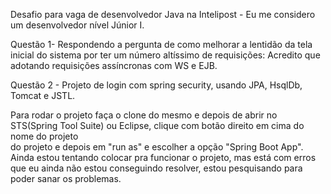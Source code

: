 Desafio para vaga de desenvolvedor Java na Intelipost - Eu me considero um desenvolvedor nível Júnior I. 

Questão 1- Respondendo a pergunta de como melhorar a lentidão da tela inicial do sistema por ter um número altíssimo de requisições:
  Acredito que adotando requisições assíncronas com WS e EJB. 

Questão 2 - Projeto de login com spring security, usando JPA, HsqlDb, Tomcat e JSTL. 

Para rodar o projeto faça o clone do mesmo e depois de abrir no STS(Spring Tool Suite) ou Eclipse, clique com botão direito em cima do nome do projeto  
do projeto e depois em "run as" e escolher a opção "Spring Boot App". 
Ainda estou tentando colocar pra funcionar o projeto, mas está com erros que eu ainda não estou conseguindo resolver, estou pesquisando 
para poder sanar os problemas. 
